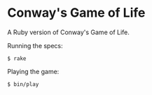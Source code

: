 # Conway's Game of Life

A Ruby version of Conway's Game of Life.

Running the specs:

    $ rake

Playing the game:

    $ bin/play
